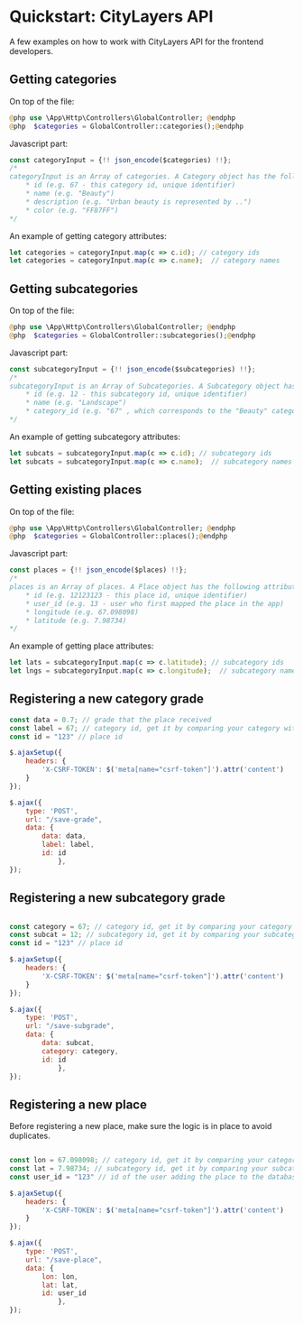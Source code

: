 # Quickstart: CityLayers API

A few examples on how to work with CityLayers API for the frontend developers.


## Getting categories

On top of the file:

```php
@php use \App\Http\Controllers\GlobalController; @endphp
@php  $categories = GlobalController::categories();@endphp

```

Javascript part:

```js
const categoryInput = {!! json_encode($categories) !!};
/*
categoryInput is an Array of categories. A Category object has the following attributes:
    * id (e.g. 67 - this category id, unique identifier)
    * name (e.g. "Beauty")
    * description (e.g. "Urban beauty is represented by ..")
    * color (e.g. "FF87FF")
*/

```

An example of getting category attributes:

```js
let categories = categoryInput.map(c => c.id); // category ids
let categories = categoryInput.map(c => c.name);  // category names

```

## Getting subcategories

On top of the file:

```php
@php use \App\Http\Controllers\GlobalController; @endphp
@php  $categories = GlobalController::subcategories();@endphp

```

Javascript part:

```js
const subcategoryInput = {!! json_encode($subcategories) !!};
/*
subcategoryInput is an Array of Subcategories. A Subcategory object has the following attributes:
    * id (e.g. 12 - this subcategory id, unique identifier)
    * name (e.g. "Landscape")
    * category_id (e.g. "67" , which corresponds to the "Beauty" category)
*/

```

An example of getting subcategory attributes:

```js
let subcats = subcategoryInput.map(c => c.id); // subcategory ids
let subcats = subcategoryInput.map(c => c.name);  // subcategory names

```


## Getting existing places

On top of the file:

```php
@php use \App\Http\Controllers\GlobalController; @endphp
@php  $categories = GlobalController::places();@endphp

```

Javascript part:

```js
const places = {!! json_encode($places) !!};
/*
places is an Array of places. A Place object has the following attributes:
    * id (e.g. 12123123 - this place id, unique identifier)
    * user_id (e.g. 13 - user who first mapped the place in the app)
    * longitude (e.g. 67.098098)
    * latitude (e.g. 7.98734)
*/

```

An example of getting place attributes:

```js
let lats = subcategoryInput.map(c => c.latitude); // subcategory ids
let lngs = subcategoryInput.map(c => c.longitude);  // subcategory names

```

## Registering a new category grade

```js
const data = 0.7; // grade that the place received
const label = 67; // category id, get it by comparing your category with the category ids from the database
const id = "123" // place id

$.ajaxSetup({
    headers: {
        'X-CSRF-TOKEN': $('meta[name="csrf-token"]').attr('content')
    }
});

$.ajax({
    type: 'POST',
    url: "/save-grade",
    data: {
        data: data,
        label: label,
        id: id
            },
});
```

## Registering a new subcategory grade

```js

const category = 67; // category id, get it by comparing your category with the category ids from the database
const subcat = 12; // subcategory id, get it by comparing your subcategory with the subcategory ids from the database
const id = "123" // place id

$.ajaxSetup({
    headers: {
        'X-CSRF-TOKEN': $('meta[name="csrf-token"]').attr('content')
    }
});

$.ajax({
    type: 'POST',
    url: "/save-subgrade",
    data: {
        data: subcat,
        category: category,
        id: id
            },
});
```

## Registering a new place

Before registering a new place, make sure the logic is in place to avoid duplicates.

```js

const lon = 67.098098; // category id, get it by comparing your category with the category ids from the database
const lat = 7.98734; // subcategory id, get it by comparing your subcategory with the subcategory ids from the database
const user_id = "123" // id of the user adding the place to the database

$.ajaxSetup({
    headers: {
        'X-CSRF-TOKEN': $('meta[name="csrf-token"]').attr('content')
    }
});

$.ajax({
    type: 'POST',
    url: "/save-place",
    data: {
        lon: lon,
        lat: lat,
        id: user_id
            },
});
```
